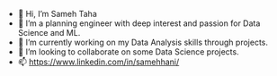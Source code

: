 - 👋 Hi, I’m Sameh Taha
- 👀 I’m a planning engineer with deep interest and passion for Data Science and ML.
- 🌱 I’m currently working on my Data Analysis skills through projects.
- 💞️ I’m looking to collaborate on some Data Science projects.
- 📫 https://www.linkedin.com/in/samehhani/

<!---
Sam-792/Sam-792 is a ✨ special ✨ repository because its `README.md` (this file) appears on your GitHub profile.
You can click the Preview link to take a look at your changes.
--->
